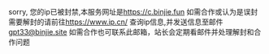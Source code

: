 sorry, 您的ip已被封禁,本服务网址是<https://c.binjie.fun> 如需合作或认为是误封需要解封的请前往<https://www.ip.cn/> 查询ip信息,并发送信息至邮件 gpt33@binjie.site 如需合作也可联系此邮箱，站长会定期看邮件并处理解封和合作问题
